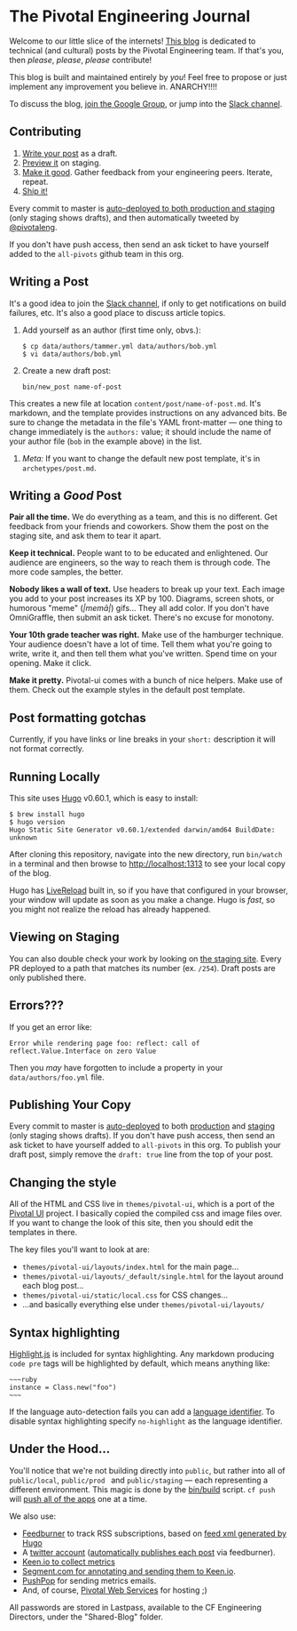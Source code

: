 # The Pivotal Engineering Journal

Welcome to our little slice of the internets!  [This blog](https://engineering.pivotal.io/) is dedicated to technical (and cultural) posts by the Pivotal Engineering team.  If that's you, then *please*, *please*, *please* contribute!

This blog is built and maintained entirely by *you*!  Feel free to propose or just implement any improvement you believe in.  ANARCHY!!!!

To discuss the blog, [join the Google Group](https://groups.google.com/a/pivotal.io/forum/#!members/engineering-blog), or jump into the [Slack channel](https://pivotal.slack.com/messages/C532XUA2W/).

## Contributing

1. [Write your post](https://github.com/pivotal/blog#writing-a-post) as a draft.
1. [Preview it](https://pivotal-cf-blog-staging.cfapps.io/) on staging.
1. [Make it good](https://github.com/pivotal/blog#writing-a-good-post). Gather feedback from your engineering peers.  Iterate, repeat.
1. [Ship it!](https://github.com/pivotal/blog#publishing-your-copy)

Every commit to master is [auto-deployed to both production and staging](https://travis-ci.org/pivotal/blog/builds) (only staging shows drafts), and then automatically tweeted by [@pivotaleng](https://twitter.com/pivotaleng).

If you don't have push access, then send an ask ticket to have yourself added to the `all-pivots` github team in this org.

## Writing a Post

It's a good idea to join the [Slack channel](https://pivotal.slack.com/messages/C532XUA2W/), if only to get notifications on build failures, etc.  It's also a good place to discuss article topics.

1. Add yourself as an author (first time only, obvs.):

    ~~~
    $ cp data/authors/tammer.yml data/authors/bob.yml
    $ vi data/authors/bob.yml
    ~~~

1. Create a new draft post:

    ~~~
    bin/new_post name-of-post
    ~~~

 This creates a new file at location `content/post/name-of-post.md`. It's
 markdown, and the template provides instructions on any advanced bits.  Be sure
 to change the metadata in the file's YAML front-matter &mdash; one thing to
 change immediately is the `authors:` value; it should include the name of your
 author file (`bob` in the example above) in the list.

1. *Meta:* If you want to change the default new post template, it's in `archetypes/post.md`.

## Writing a _Good_ Post

**Pair all the time.**  We do everything as a team, and this is no different.  Get feedback from your friends and coworkers.  Show them the post on the staging site, and ask them to tear it apart.

**Keep it technical.**  People want to to be educated and enlightened.  Our audience are engineers, so the way to reach them is through code.  The more code samples, the better.

**Nobody likes a wall of text.**  Use headers to break up your text.  Each image you add to your post increases its XP by 100.  Diagrams, screen shots, or humorous "meme" (_|memā|_) gifs...  They all add color.  If you don't have OmniGraffle, then submit an ask ticket.  There's no excuse for monotony.

**Your 10th grade teacher was right.**  Make use of the hamburger technique.  Your audience doesn't have a lot of time.  Tell them what you're going to write, write it, and then tell them what you've written.  Spend time on your opening.  Make it click.

**Make it pretty.** Pivotal-ui comes with a bunch of nice helpers.  Make use of them.  Check out the example styles in the default post template.

## Post formatting gotchas

Currently, if you have links or line breaks in your `short:` description it will not format correctly.

## Running Locally

This site uses [Hugo](https://gohugo.io/) v0.60.1, which is easy to install:

~~~
$ brew install hugo
$ hugo version
Hugo Static Site Generator v0.60.1/extended darwin/amd64 BuildDate: unknown
~~~

After cloning this repository, navigate into the new directory, run `bin/watch` in a terminal and then browse to [http://localhost:1313](http://localhost:1313) to see your local copy of the blog.

Hugo has [LiveReload](http://livereload.com/) built in, so if you have that configured in your browser, your window will update as soon as you make a change.  Hugo is *fast*, so you might not realize the reload has already happened.

## Viewing on Staging

You can also double check your work by looking on [the staging site](https://pivotal-cf-blog-staging.cfapps.io/). Every PR deployed to a path that matches its number (ex. `/254`).  Draft posts are only published there.

## Errors???

If you get an error like:

```
Error while rendering page foo: reflect: call of reflect.Value.Interface on zero Value
```

Then you _may_ have forgotten to include a property in your `data/authors/foo.yml` file.

## Publishing Your Copy

Every commit to master is [auto-deployed](https://travis-ci.org/pivotal/blog) to both [production](https://engineering.pivotal.io/) and [staging](https://pivotal-cf-blog-staging.cfapps.io/) (only staging shows drafts).  If you don't have push access, then send an ask ticket to have yourself added to `all-pivots` in this org. To publish your draft post, simply remove the `draft: true` line from the top of your post.

## Changing the style

All of the HTML and CSS live in `themes/pivotal-ui`, which is a port of the [Pivotal UI](https://github.com/pivotal-cf/pivotal-ui) project.  I basically copied the compiled css and image files over.  If you want to change the look of this site, then you should edit the templates in there.

The key files you'll want to look at are:

* `themes/pivotal-ui/layouts/index.html` for the main page...
* `themes/pivotal-ui/layouts/_default/single.html` for the layout around each blog post...
* `themes/pivotal-ui/static/local.css` for CSS changes...
* ...and basically everything else under `themes/pivotal-ui/layouts/`

## Syntax highlighting

[Highlight.js](https://highlightjs.org/) is included for syntax highlighting. Any markdown producing `code pre` tags will be highlighted by default, which means anything like:

<pre><code>~~~ruby
instance = Class.new("foo")
~~~
</code></pre>

If the language auto-detection fails you can add a [language identifier](https://help.github.com/articles/github-flavored-markdown/#syntax-highlighting). To disable syntax highlighting specify `no-highlight` as the language identifier.


## Under the Hood...

You'll notice that we're not building directly into `public`, but rather into all of `public/local`, `public/prod ` and `public/staging` &mdash; each representing a different environment.  This magic is done by the [bin/build](https://github.com/pivotal/blog/blob/master/bin/build) script.  `cf push` will [push all of the apps](https://github.com/pivotal/blog/blob/master/manifest.yml) one at a time.

We also use:

* [Feedburner](http://feeds.feedburner.com/pivotalengineeringjournal) to track RSS subscriptions, based on [feed xml generated by Hugo](http://engineering.pivotal.io/index.xml)
* A [twitter account](https://twitter.com/pivotaleng) ([automatically publishes each post](https://feedburner.google.com/fb/a/socialize?id=lkvb0prnrmdpd4tdcvgd6uorpo) via feedburner).
* [Keen.io to collect metrics](https://keen.io/projects/57162c7e59949a7660341912/) 
* [Segment.com for annotating and sending them to Keen.io](https://segment.com/pivotal/sources).
* [PushPop](https://github.com/pushpop-project/pushpop) for sending metrics emails.
* And, of course, [Pivotal Web Services](https://console.run.pivotal.io/organizations/6f501f6a-947d-40e4-b9d8-d36786e85238/spaces/179c6d35-f94d-4226-8b30-83274104aa5c) for hosting ;)

All passwords are stored in Lastpass, available to the CF Engineering Directors, under the "Shared-Blog" folder.
